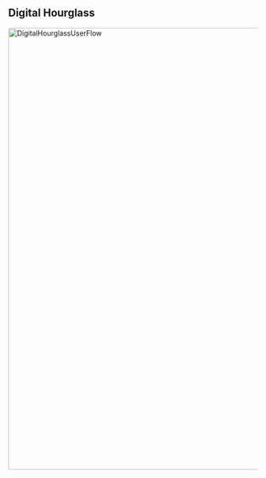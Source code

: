 ## Digital Hourglass

<img width="893" alt="DigitalHourglassUserFlow" src="https://github.com/1andreh/-SP24-IXD256-AndrewHuang/assets/158603689/f49fe4aa-11b2-4b44-b26b-8fa55fa155e3">
